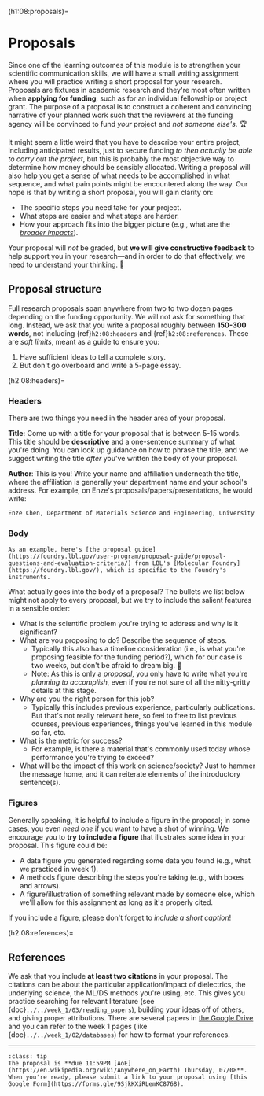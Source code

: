 (h1:08:proposals)=
# Proposals

Since one of the learning outcomes of this module is to strengthen your scientific communication skills, we will have a small writing assignment where you will practice writing a short proposal for your research.
Proposals are fixtures in academic research and they're most often written when **applying for funding**, such as for an individual fellowship or project grant.
The purpose of a proposal is to construct a coherent and convincing narrative of your planned work such that the reviewers at the funding agency will be convinced to fund _your_ project and _not someone else's_. 🏆

It might seem a little weird that you have to describe your entire project, including anticipated results, just to secure funding _to then actually be able to carry out the project_, but this is probably the most objective way to determine how money should be sensibly allocated.
Writing a proposal will also help you get a sense of what needs to be accomplished in what sequence, and what pain points might be encountered along the way.
Our hope is that by writing a short proposal, you will gain clarity on:

- The specific steps you need take for your project.
- What steps are easier and what steps are harder.
- How your approach fits into the bigger picture (e.g., what are the [_broader impacts_](https://www.nsf.gov/od/oia/special/broaderimpacts/)).

Your proposal will _not_ be graded, but **we will give constructive feedback** to help support you in your research—and in order to do that effectively, we need to understand your thinking. 🙂



## Proposal structure

Full research proposals span anywhere from two to two dozen pages depending on the funding opportunity.
We will not ask for something that long.
Instead, we ask that you write a proposal roughly between **150-300 words**, not including {ref}`h2:08:headers` and {ref}`h2:08:references`.
These are _soft limits_, meant as a guide to ensure you:
1. Have sufficient ideas to tell a complete story.
1. But don't go overboard and write a 5-page essay.



(h2:08:headers)=
### Headers

There are two things you need in the header area of your proposal.

**Title**: Come up with a title for your proposal that is between 5-15 words.
This title should be **descriptive** and a one-sentence summary of what you're doing.
You can look up guidance on how to phrase the title, and we suggest writing the title _after_ you've written the body of your proposal.

**Author**: This is you! 
Write your name and affiliation underneath the title, where the affiliation is generally your department name and your school's address.
For example, on Enze's proposals/papers/presentations, he would write:
```markdown
Enze Chen, Department of Materials Science and Engineering, University of California, Berkeley, CA 94720
```



### Body

```{margin}
As an example, here's [the proposal guide](https://foundry.lbl.gov/user-program/proposal-guide/proposal-questions-and-evaluation-criteria/) from LBL's [Molecular Foundry](https://foundry.lbl.gov/), which is specific to the Foundry's instruments.
```

What actually goes into the body of a proposal? 
The bullets we list below might not apply to every proposal, but we try to include the salient features in a sensible order:
- What is the scientific problem you're trying to address and why is it significant?
- What are you proposing to do? Describe the sequence of steps.
    - Typically this also has a timeline consideration (i.e., is what you're proposing feasible for the funding period?), which for our case is two weeks, but don't be afraid to dream big. 🌈
    - Note: As this is only a _proposal_, you only have to write what you're _planning to accomplish_, even if you're not sure of all the nitty-gritty details at this stage.
- Why are you the right person for this job?
    - Typically this includes previous experience, particularly publications. 
    But that's not really relevant here, so feel to free to list previous courses, previous experiences, things you've learned in this module so far, etc.
- What is the metric for success?
    - For example, is there a material that's commonly used today whose performance you're trying to exceed?
- What will be the impact of this work on science/society?
Just to hammer the message home, and it can reiterate elements of the introductory sentence(s).



### Figures

Generally speaking, it is helpful to include a figure in the proposal; in some cases, you even _need one_ if you want to have a shot of winning.
We encourage you to **try to include a figure** that illustrates some idea in your proposal.
This figure could be:
- A data figure you generated regarding some data you found (e.g., what we practiced in week 1).
- A methods figure describing the steps you're taking (e.g., with boxes and arrows).
- A figure/illustration of something relevant made by someone else, which we'll allow for this assignment as long as it's properly cited.

If you include a figure, please don't forget to _include a short caption_!


(h2:08:references)=
## References

We ask that you include **at least two citations** in your proposal.
The citations can be about the particular application/impact of dielectrics, the underlying science, the ML/DS methods you're using, etc.
This gives you practice searching for relevant literature (see {doc}`../../week_1/03/reading_papers`), building your ideas off of others, and giving proper attributions.
There are several papers in [the Google Drive](https://drive.google.com/drive/folders/1FuZJyp1yWqoMXNs0_1s8LtSzPUwC5CpM?usp=sharing) and you can refer to the week 1 pages (like {doc}`../../week_1/02/databases`) for how to format your references.

-------- 

```{admonition} Submission deadline
:class: tip
The proposal is **due 11:59PM [AoE](https://en.wikipedia.org/wiki/Anywhere_on_Earth) Thursday, 07/08**.
When you're ready, please submit a link to your proposal using [this Google Form](https://forms.gle/9SjkKXiRLemKC8768).
```


